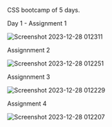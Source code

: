 CSS bootcamp of 5 days.

Day 1 - 
Assignment 1 

![Screenshot 2023-12-28 012311](https://github.com/ankushs106/css/assets/67222571/1cab7cf7-7e5c-4e25-b788-563919012ea3)

Assignnment 2

![Screenshot 2023-12-28 012251](https://github.com/ankushs106/css/assets/67222571/cd42c628-994c-417f-9d0f-7aa782e029c0)

Assignnment 3

![Screenshot 2023-12-28 012229](https://github.com/ankushs106/css/assets/67222571/d2f1e0d3-255a-434c-8047-a6d2df06f349)

Assignment 4

![Screenshot 2023-12-28 012207](https://github.com/ankushs106/css/assets/67222571/a08e1ce1-9412-439f-9253-956443735bec)


